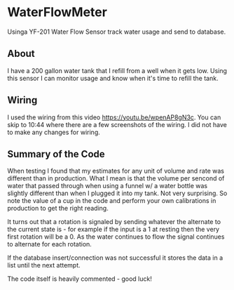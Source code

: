 # WaterFlowMeter
Usinga YF-201 Water Flow Sensor track water usage and send to database.

## About
I have a 200 gallon water tank that I refill from a well when it gets low. Using this sensor I can monitor usage and know when it's time to refill the tank.

## Wiring
I used the wiring from this video https://youtu.be/wpenAP8gN3c. You can skip to 10:44 where there are a few screenshots of the wiring. I did not have to make any changes for wiring. 

## Summary of the Code
When testing I found that my estimates for any unit of volume and rate was different than in production. What I mean is that the volume per sencond of water that passed through when using a funnel w/ a water bottle was slightly different than when I plugged it into my tank. Not very surprising. So note the value of a cup in the code and perform your own calibrations in production to get the right reading.

It turns out that a rotation is signaled by sending whatever the alternate to the current state is - for example if the input is a 1 at resting then the very first rotation will be a 0. As the water continues to flow the signal continues to alternate for each rotation.

If the database insert/connection was not successful it stores the data in a list until the next attempt.

The code itself is heavily commented - good luck!
